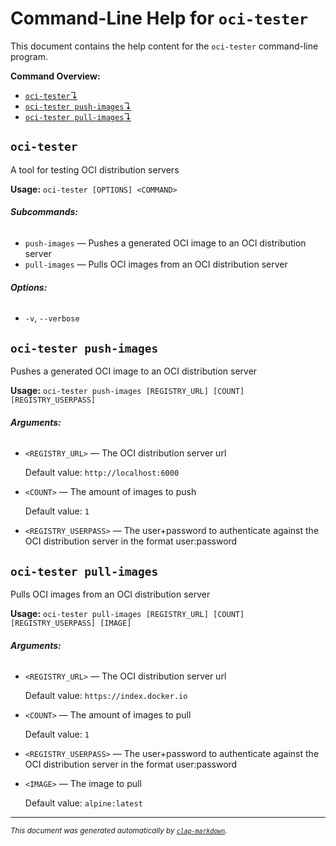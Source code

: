 # Command-Line Help for `oci-tester`

This document contains the help content for the `oci-tester` command-line program.

**Command Overview:**

* [`oci-tester`↴](#oci-tester)
* [`oci-tester push-images`↴](#oci-tester-push-images)
* [`oci-tester pull-images`↴](#oci-tester-pull-images)

## `oci-tester`

A tool for testing OCI distribution servers

**Usage:** `oci-tester [OPTIONS] <COMMAND>`

###### **Subcommands:**

* `push-images` — Pushes a generated OCI image to an OCI distribution server
* `pull-images` — Pulls OCI images from an OCI distribution server

###### **Options:**

* `-v`, `--verbose`



## `oci-tester push-images`

Pushes a generated OCI image to an OCI distribution server

**Usage:** `oci-tester push-images [REGISTRY_URL] [COUNT] [REGISTRY_USERPASS]`

###### **Arguments:**

* `<REGISTRY_URL>` — The OCI distribution server url

  Default value: `http://localhost:6000`
* `<COUNT>` — The amount of images to push

  Default value: `1`
* `<REGISTRY_USERPASS>` — The user+password to authenticate against the OCI distribution server in the format user:password



## `oci-tester pull-images`

Pulls OCI images from an OCI distribution server

**Usage:** `oci-tester pull-images [REGISTRY_URL] [COUNT] [REGISTRY_USERPASS] [IMAGE]`

###### **Arguments:**

* `<REGISTRY_URL>` — The OCI distribution server url

  Default value: `https://index.docker.io`
* `<COUNT>` — The amount of images to pull

  Default value: `1`
* `<REGISTRY_USERPASS>` — The user+password to authenticate against the OCI distribution server in the format user:password
* `<IMAGE>` — The image to pull

  Default value: `alpine:latest`



<hr/>

<small><i>
    This document was generated automatically by
    <a href="https://crates.io/crates/clap-markdown"><code>clap-markdown</code></a>.
</i></small>

